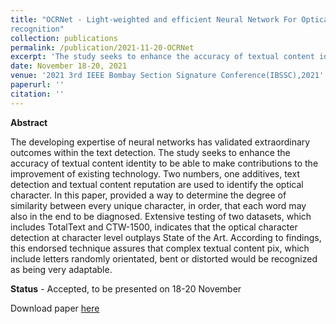```yaml
---
title: "OCRNet - Light-weighted and efficient Neural Network For Optical character
recognition"
collection: publications
permalink: /publication/2021-11-20-OCRNet
excerpt: 'The study seeks to enhance the accuracy of textual content identity to be able to make contributions to the improvement of existing technology.'
date: November 18-20, 2021
venue: '2021 3rd IEEE Bombay Section Signature Conference(IBSSC),2021'
paperurl: ''
citation: ''
---
```

**Abstract**

The developing expertise of neural networks has validated extraordinary outcomes within the text detection. The study seeks to enhance the accuracy of textual content identity to be able to make contributions to the improvement of existing technology. Two numbers, one additives, text detection and textual content reputation are used to identify the optical character. In this paper, provided a way to determine the degree of similarity between every unique character, in order, that each word may also in the end to be diagnosed. Extensive testing of two datasets, which includes TotalText and CTW-1500, indicates that the optical character detection at character level outplays State of the Art. According to findings, this endorsed technique assures that complex textual content pix, which include letters randomly orientated, bent or distorted would be recognized as being very adaptable.


**Status** - Accepted, to be presented on 18-20 November

Download paper [here](https://drive.google.com/file/d/1OgtM_nCqQU4PVKyWV4_p-hCns_wu3q7y/view?usp=sharing)